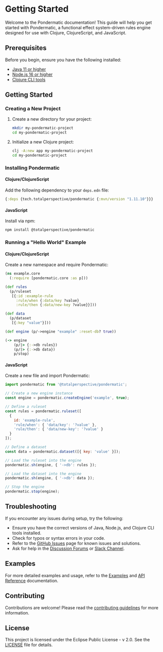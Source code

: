 # Getting Started

Welcome to the Pondermatic documentation! This guide will help you get started with Pondermatic, a functional effect system-driven rules engine designed for use with Clojure, ClojureScript, and JavaScript.

## Prerequisites
Before you begin, ensure you have the following installed:

- [Java 11 or higher](https://adoptopenjdk.net/)
- [Node.js 16 or higher](https://nodejs.org/)
- [Clojure CLI tools](https://clojure.org/guides/getting_started)

## Getting Started
### Creating a New Project
1. Create a new directory for your project:
   ```sh
   mkdir my-pondermatic-project
   cd my-pondermatic-project
   ```
2. Initialize a new Clojure project:
   ```sh
   clj -A:new app my-pondermatic-project
   cd my-pondermatic-project
   ```

### Installing Pondermatic
#### Clojure/ClojureScript
Add the following dependency to your `deps.edn` file:
```clojure
{:deps {tech.totalperspective/pondermatic {:mvn/version "1.11.10"}}}
```

#### JavaScript
Install via npm:
```sh
npm install @totalperspective/pondermatic
```

### Running a "Hello World" Example
#### Clojure/ClojureScript
Create a new namespace and require Pondermatic:
```clojure
(ns example.core
  (:require [pondermatic.core :as p]))

(def rules
  (p/ruleset
   [{:id :example-rule
     :rule/when {:data/key ?value}
     :rule/then {:data/new-key ?value}}]))

(def data
  (p/dataset
   [{:key "value"}]))

(def engine (p/->engine "example" :reset-db? true))

(-> engine
    (p/|> {:->db rules})
    (p/|> {:->db data})
    p/stop)
```

#### JavaScript
Create a new file and import Pondermatic:
```javascript
import pondermatic from '@totalperspective/pondermatic';

// Create a new engine instance
const engine = pondermatic.createEngine('example', true);

// Define a ruleset
const rules = pondermatic.ruleset([
  {
    id: 'example-rule',
    'rule/when': { 'data/key': '?value' },
    'rule/then': { 'data/new-key': '?value' }
  }
]);

// Define a dataset
const data = pondermatic.dataset([{ key: 'value' }]);

// Load the ruleset into the engine
pondermatic.sh(engine, { '->db': rules });

// Load the dataset into the engine
pondermatic.sh(engine, { '->db': data });

// Stop the engine
pondermatic.stop(engine);
```

## Troubleshooting
If you encounter any issues during setup, try the following:
- Ensure you have the correct versions of Java, Node.js, and Clojure CLI tools installed.
- Check for typos or syntax errors in your code.
- Refer to the [GitHub Issues](https://github.com/totalperspective/pondermatic/issues) page for known issues and solutions.
- Ask for help in the [Discussion Forums](https://github.com/totalperspective/pondermatic/discussions) or [Slack Channel](https://join.slack.com/t/pondermatic/shared_invite/...).

## Examples
For more detailed examples and usage, refer to the [Examples](examples.md) and [API Reference](api_reference.md) documentation.

## Contributing
Contributions are welcome! Please read the [contributing guidelines](CONTRIBUTING.md) for more information.

## License
This project is licensed under the Eclipse Public License - v 2.0. See the [LICENSE](LICENSE) file for details.
